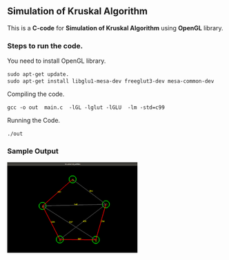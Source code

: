 ## Simulation of Kruskal Algorithm

This is a **C-code** for **Simulation of Kruskal Algorithm** using **OpenGL** library.

### Steps to run the code.

You need to install OpenGL library.

```
sudo apt-get update.
sudo apt-get install libglu1-mesa-dev freeglut3-dev mesa-common-dev
```

Compiling the code.

```
gcc -o out  main.c  -lGL -lglut -lGLU  -lm -std=c99
```

Running the Code.

```
./out
```

### Sample Output

<img align="left" alt="output" width="60%" src="./assets/output.png" />
